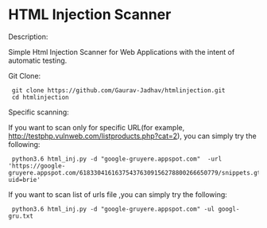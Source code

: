 # HTML Injection Scanner

Description: 

Simple Html Injection Scanner for Web Applications with the intent of automatic testing.

Git Clone:
  
     git clone https://github.com/Gaurav-Jadhav/htmlinjection.git
     cd htmlinjection


Specific scanning:

If you want to scan only for specific URL(for example, http://testphp.vulnweb.com/listproducts.php?cat=2), you can simply try the following:

     python3.6 html_inj.py -d "google-gruyere.appspot.com"  -url 'https://google-gruyere.appspot.com/618330416163754376309156278800266650779/snippets.gtl?uid=brie'


If you want to scan list of urls file ,you can simply try the following:

     python3.6 html_inj.py -d "google-gruyere.appspot.com" -ul googl-gru.txt
